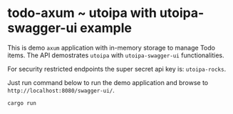 # todo-axum ~ utoipa with utoipa-swagger-ui example

This is demo `axum` application with in-memory storage to manage Todo items. The API
demostrates `utoipa` with `utoipa-swagger-ui` functionalities.

For security restricted endpoints the super secret api key is: `utoipa-rocks`.

Just run command below to run the demo application and browse to `http://localhost:8080/swagger-ui/`.
```bash
cargo run
```

